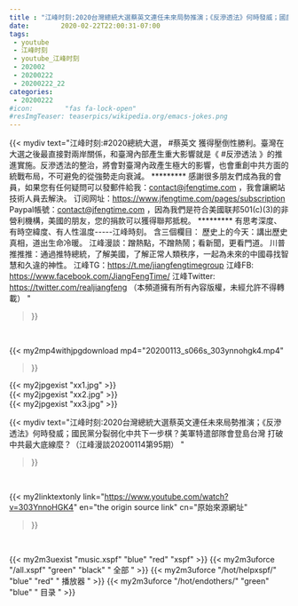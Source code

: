 ```yaml
---
title : "江峰时刻:2020台灣總統大選蔡英文連任未來局勢推演；《反滲透法》何時發威；國民黨分裂弱化中共下一步棋？美軍特遣部隊會登島台灣 打破中共最大底線麼？（江峰漫談20200114第95期） "
date:        2020-02-22T22:00:31-07:00
tags:
 - youtube
 - 江峰时刻
 - youtube_江峰时刻
 - 202002
 - 20200222
 - 20200222_22
categories:
 - 20200222
#icon:        "fas fa-lock-open"
#resImgTeaser: teaserpics/wikipedia.org/emacs-jokes.png
---
```


{{< mydiv text="江峰时刻:#2020總統大選， #蔡英文 獲得壓倒性勝利。臺灣在大選之後最直接對兩岸關係，和臺灣內部產生重大影響就是《 #反滲透法 》的推進實施。反滲透法的整治，將會對臺灣內政產生極大的影響，也會重創中共方面的統戰布局，不可避免的從強勢走向衰減。     ********* 感謝很多朋友們成為我的會員，如果您有任何疑問可以發郵件給我：contact@jfengtime.com ，我會讓網站技術人員去解決。 订阅网址：https://www.jfengtime.com/pages/subscription Paypal帳號：contact@jfengtime.com ，因為我們是符合美國联邦501(c)(3)的非營利機構，美國的朋友，您的捐款可以獲得聯邦抵稅。     ********* 有思考深度、有時空緯度、有人性溫度-----江峰時刻。 含三個欄目： 歷史上的今天：講出歷史真相，道出生命冷暖。 江峰漫談：蹭熱點，不蹭熱鬧；看新聞，更看門道。 川普推推推：通過推特總統，了解美國，了解正常人類秩序，一起為未來的中國尋找智慧和久違的神性。  江峰TG：https://t.me/jiangfengtimegroup 江峰FB: https://www.facebook.com/JiangFengTime/ 江峰Twitter: https://twitter.com/realjiangfeng （本頻道擁有所有內容版權，未經允許不得轉載） "
>}}
<br>


{{< my2mp4withjpgdownload mp4="20200113_s066s_303ynnohgk4.mp4"
>}}

{{< my2jpgexist "xx1.jpg" >}}<br>
{{< my2jpgexist "xx2.jpg" >}}<br>
{{< my2jpgexist "xx3.jpg" >}}<br>



{{< mydiv text="江峰时刻:2020台灣總統大選蔡英文連任未來局勢推演；《反滲透法》何時發威；國民黨分裂弱化中共下一步棋？美軍特遣部隊會登島台灣 打破中共最大底線麼？（江峰漫談20200114第95期） "
>}}
<br>

{{< my2linktextonly link="https://www.youtube.com/watch?v=303YnnoHGK4"
en="the origin source link" cn="原始來源網址"
>}}


<br>

{{< my2m3uexist "music.xspf"        "blue"   "red"    "xspf" >}} {{< my2m3uforce "/all.xspf"         "green"  "black"  " 全部 " >}} {{< my2m3uforce "/hot/helpxspf/"    "blue"   "red"    " 播放器 " >}} {{< my2m3uforce "/hot/endothers/"   "green"  "blue"   " 目录 " >}} 

